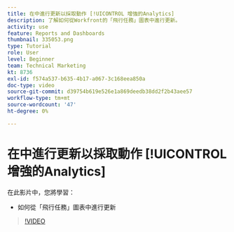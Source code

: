 ```yaml
---
title: 在中進行更新以採取動作 [!UICONTROL 增強的Analytics]
description: 了解如何從Workfront的「飛行任務」圖表中進行更新。
activity: use
feature: Reports and Dashboards
thumbnail: 335053.png
type: Tutorial
role: User
level: Beginner
team: Technical Marketing
kt: 8736
exl-id: f574a537-b635-4b17-a067-3c168eea850a
doc-type: video
source-git-commit: d39754b619e526e1a869deedb38dd2f2b43aee57
workflow-type: tm+mt
source-wordcount: '47'
ht-degree: 0%

---
```


# 在中進行更新以採取動作 [!UICONTROL 增強的Analytics]

在此影片中，您將學習：

* 如何從「飛行任務」圖表中進行更新

>[!VIDEO](https://video.tv.adobe.com/v/335053/?quality=12)
